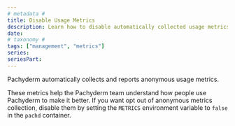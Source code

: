 ```yaml
---
# metadata # 
title: Disable Usage Metrics
description: Learn how to disable automatically collected usage metrics. 
date: 
# taxonomy #
tags: ["management", "metrics"]
series:
seriesPart:
---
```


Pachyderm automatically collects and reports anonymous usage metrics.

These metrics help the Pachyderm team understand how people use Pachyderm to make it better. If you want opt out of anonymous metrics collection, disable them by setting the `METRICS` environment variable to `false` in the `pachd` container.
